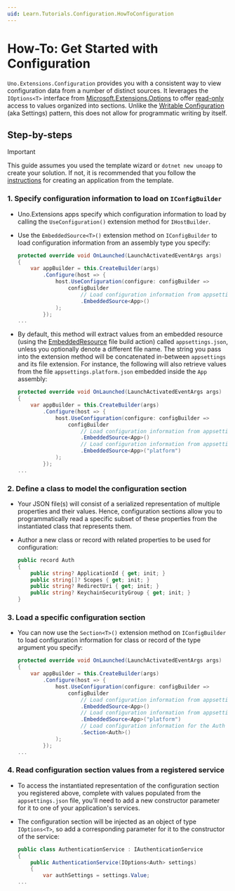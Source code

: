 ```yaml
---
uid: Learn.Tutorials.Configuration.HowToConfiguration
---
```

# How-To: Get Started with Configuration

`Uno.Extensions.Configuration` provides you with a consistent way to view configuration data from a number of distinct sources. It leverages the `IOptions<T>` interface from [Microsoft.Extensions.Options](https://docs.microsoft.com/dotnet/api/microsoft.extensions.options) to offer [read-only](https://docs.microsoft.com/dotnet/core/extensions/configuration#concepts-and-abstractions) access to values organized into sections. Unlike the [Writable Configuration](xref:Learn.Tutorials.Configuration.HowToWritableConfiguration) (aka Settings) pattern, this does not allow for programmatic writing by itself.

## Step-by-steps

> [!IMPORTANT]
> This guide assumes you used the template wizard or `dotnet new unoapp` to create your solution. If not, it is recommended that you follow the [instructions](xref:Overview.Extensions) for creating an application from the template.

### 1. Specify configuration information to load on `IConfigBuilder`

* Uno.Extensions apps specify which configuration information to load by calling the `UseConfiguration()` extension method for `IHostBuilder`.

* Use the `EmbeddedSource<T>()` extension method on `IConfigBuilder` to load configuration information from an assembly type you specify:

    ```csharp
    protected override void OnLaunched(LaunchActivatedEventArgs args)
    {
        var appBuilder = this.CreateBuilder(args)
            .Configure(host => {
                host.UseConfiguration(configure: configBuilder =>
                    configBuilder
                        // Load configuration information from appsettings.json
                        .EmbeddedSource<App>()
                );
            });
    ...
    ```

* By default, this method will extract values from an embedded resource (using the [EmbeddedResource](https://docs.microsoft.com/en-us/dotnet/api/system.codedom.compiler.compilerparameters.embeddedresources?view=dotnet-plat-ext-6.0#remarks) file build action) called `appsettings.json`, unless you optionally denote a different file name. The string you pass into the extension method will be concatenated in-between `appsettings` and its file extension. For instance, the following will also retrieve values from the file `appsettings.platform.json` embedded inside the `App` assembly:

    ```csharp
    protected override void OnLaunched(LaunchActivatedEventArgs args)
    {
        var appBuilder = this.CreateBuilder(args)
            .Configure(host => {
                host.UseConfiguration(configure: configBuilder =>
                    configBuilder
                        // Load configuration information from appsettings.json
                        .EmbeddedSource<App>()
                        // Load configuration information from appsettings.platform.json
                        .EmbeddedSource<App>("platform")
                );
            });
    ...
    ```

### 2. Define a class to model the configuration section

* Your JSON file(s) will consist of a serialized representation of multiple properties and their values. Hence, configuration sections allow you to programmatically read a specific subset of these properties from the instantiated class that represents them.

* Author a new class or record with related properties to be used for configuration:

    ```csharp
    public record Auth
    {
        public string? ApplicationId { get; init; }
        public string[]? Scopes { get; init; }
        public string? RedirectUri { get; init; }
        public string? KeychainSecurityGroup { get; init; }
    }
    ```

### 3. Load a specific configuration section

* You can now use the `Section<T>()` extension method on `IConfigBuilder` to load configuration information for class or record of the type argument you specify:

    ```csharp
    protected override void OnLaunched(LaunchActivatedEventArgs args)
    {
        var appBuilder = this.CreateBuilder(args)
            .Configure(host => {
                host.UseConfiguration(configure: configBuilder =>
                    configBuilder
                        // Load configuration information from appsettings.json
                        .EmbeddedSource<App>()
                        // Load configuration information from appsettings.platform.json
                        .EmbeddedSource<App>("platform")
                        // Load configuration information for the Auth section
                        .Section<Auth>()
                );
            });
    ...
    ```

### 4. Read configuration section values from a registered service

* To access the instantiated representation of the configuration section you registered above, complete with values populated from the `appsettings.json` file, you'll need to add a new constructor parameter for it to one of your application's services.

* The configuration section will be injected as an object of type `IOptions<T>`, so add a corresponding parameter for it to the constructor of the service:

    ```csharp
    public class AuthenticationService : IAuthenticationService
    {        
        public AuthenticationService(IOptions<Auth> settings)
        {
            var authSettings = settings.Value;
    ...
    ```